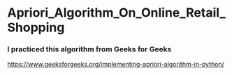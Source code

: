 # Apriori_Algorithm_On_Online_Retail_Shopping
### I practiced this algorithm from Geeks for Geeks 
https://www.geeksforgeeks.org/implementing-apriori-algorithm-in-python/
